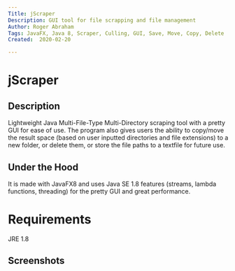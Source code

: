 ```yaml
---
Title: jScraper
Description: GUI tool for file scrapping and file management
Author: Roger Abraham
Tags: JavaFX, Java 8, Scraper, Culling, GUI, Save, Move, Copy, Delete
Created:  2020-02-20

---
```



jScraper
=========

## Description

Lightweight Java Multi-File-Type Multi-Directory scraping tool with a pretty GUI for ease of use. The program also gives users the ability to copy/move the result space (based on user inputted directories and file extensions) to a new folder, or delete them, or store the file paths to a textfile for future use.

## Under the Hood
It is made with JavaFX8 and uses Java SE 1.8 features (streams, lambda functions, threading) for the pretty GUI and great performance.

# Requirements
JRE 1.8
 
Screenshots
-----------
